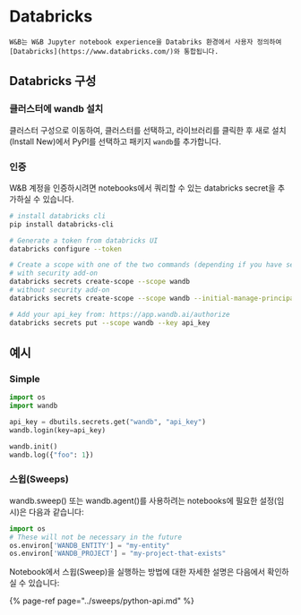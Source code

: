 # Databricks

    W&B는 W&B Jupyter notebook experience을 Databriks 환경에서 사용자 정의하여 [Databricks](https://www.databricks.com/)와 통합됩니다.

##  **Databricks 구성**

###  **클러스터에 wandb 설치**

 클러스터 구성으로 이동하여, 클러스터를 선택하고, 라이브러리를 클릭한 후 새로 설치\(Install New\)에서 PyPI를 선택하고 패키지 `wandb`를 추가합니다.

###  **인증**

W&B 계정을 인증하시려면 notebooks에서 쿼리할 수 있는 databricks secret을 추가하실 수 있습니다.

```bash
# install databricks cli
pip install databricks-cli

# Generate a token from databricks UI
databricks configure --token

# Create a scope with one of the two commands (depending if you have security features enabled on databricks):
# with security add-on
databricks secrets create-scope --scope wandb
# without security add-on
databricks secrets create-scope --scope wandb --initial-manage-principal users

# Add your api_key from: https://app.wandb.ai/authorize
databricks secrets put --scope wandb --key api_key
```

##  **예시**

### Simple

```python
import os
import wandb

api_key = dbutils.secrets.get("wandb", "api_key")
wandb.login(key=api_key)

wandb.init()
wandb.log({"foo": 1})
```

###  **스윕\(Sweeps\)**

wandb.sweep\(\) 또는 wandb.agent\(\)를 사용하려는 notebooks에 필요한 설정\(임시\)은 다음과 같습니다:

```python
import os
# These will not be necessary in the future
os.environ['WANDB_ENTITY'] = "my-entity"
os.environ['WANDB_PROJECT'] = "my-project-that-exists"
```

Notebook에서 스윕\(Sweep\)을 실행하는 방법에 대한 자세한 설명은 다음에서 확인하실 수 있습니다:

{% page-ref page="../sweeps/python-api.md" %}


